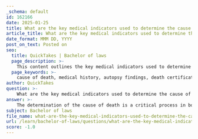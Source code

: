 ```yaml
---
_schema: default
id: 162166
date: 2025-01-25
title: What are the key medical indicators used to determine the cause of death?
article_title: What are the key medical indicators used to determine the cause of death?
date_format: MMM DD, YYYY
post_on_text: Posted on
seo:
  title: QuickTakes | Bachelor of laws
  page_description: >-
    This content outlines the key medical indicators used to determine the cause of death, including medical history, autopsy findings, and various documentation methods used by health professionals.
  page_keywords: >-
    cause of death, medical history, autopsy findings, death certificate, vital statistics, International Classification of Diseases, clinical observations, circumstantial evidence, toxicology reports
author: QuickTakes
question: >-
    What are the key medical indicators used to determine the cause of death?
answer: >-
    The determination of the cause of death is a critical process in both medical and legal contexts. Key medical indicators used to ascertain the cause of death include:\n\n1. **Medical History**: A thorough review of the deceased's medical history, including pre-existing conditions, previous illnesses, and treatments, is essential. This information helps identify potential underlying health issues that may have contributed to the death.\n\n2. **Autopsy Findings**: In cases where the cause of death is unclear, an autopsy may be performed. This involves a detailed examination of the body and its organs to identify any pathological conditions or injuries that could explain the death.\n\n3. **Death Certificate Components**: The medical cause of death section of the death certificate typically has two parts:\n   - **Part 1**: This section lists the immediate cause of death, which is the final disease or condition that led to death. It may also include a sequence of events leading to the immediate cause.\n   - **Part 2**: This section includes any contributing conditions that may not have directly caused death but were significant factors in the overall health status of the deceased.\n\n4. **Vital Statistics**: Data collected from vital statistics, including death registration data, provide insights into mortality trends and causes of death across populations. This data is crucial for public health monitoring and policy-making.\n\n5. **International Classification of Diseases (ICD)**: The World Health Organization (WHO) provides guidelines for classifying causes of death using the ICD system. This classification helps standardize the reporting of causes of death globally.\n\n6. **Clinical Observations**: Medical professionals may rely on clinical observations and diagnostic tests (e.g., imaging studies, laboratory tests) to identify conditions that could have led to death.\n\n7. **Circumstantial Evidence**: In some cases, the circumstances surrounding the death (e.g., accidents, violence, or drug use) can provide important context that aids in determining the cause of death.\n\n8. **Toxicology Reports**: If substance use is suspected, toxicology reports can reveal the presence of drugs or alcohol in the system, which may be relevant to the cause of death.\n\nIn summary, the determination of the cause of death involves a combination of medical history, autopsy findings, death certificate documentation, vital statistics, and clinical observations, all of which contribute to a comprehensive understanding of the factors leading to death.
subject: Bachelor of laws
file_name: what-are-the-key-medical-indicators-used-to-determine-the-cause-of-death.md
url: /learn/bachelor-of-laws/questions/what-are-the-key-medical-indicators-used-to-determine-the-cause-of-death
score: -1.0
---
```


&nbsp;